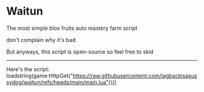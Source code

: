 # Waitun

The most simple blox fruits auto mastery farm script

don't complain why it's bad

But anyways, this script is open-source so feel free to skid

---

Here's the script: loadstring(game:HttpGet("https://raw.githubusercontent.com/lagbackisasussydog/waitun/refs/heads/main/main.lua"))()
